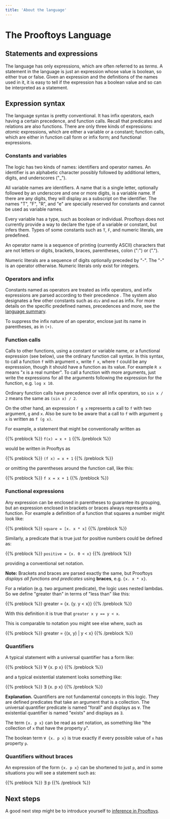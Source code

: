 ```yaml
---
title: 'About the language'
---
```


# The Prooftoys Language

## Statements and expressions

The language has only expressions, which are often referred to as
_terms_.  A statement in the language is just an expression whose
value is boolean, so either true or false.  Given an expression and
the definitions of the names used in it, it is easy to tell if the
expression has a boolean value and so can be interpreted as a
statement.

## Expression syntax

The language syntax is pretty conventional.  It has infix operators,
each having a certain precedence, and function calls.  Recall that
predicates and relations are also functions.  There are only three
kinds of expressions: _atomic_ expressions, which are either a
variable or a constant; function calls, which are either in function
call form or infix form; and functional expressions.

### Constants and variables

The logic has two kinds of names: identifiers and operator names.  An
identifier is an alphabetic character possibly followed by additional
letters, digits, and underscores ("_").

All variable names are identifiers.  A name that is a single letter,
optionally followed by an underscore and one or more digits, is a
variable name.  If there are any digits, they will display as a
subscript on the identifier.  The names "T", "F", "R", and "e" are
specially reserved for constants and cannot be used as variable names.

Every variable has a type, such as boolean or individual.  Prooftoys
does not currently provide a way to declare the type of a variable or
constant, but infers them.  Types of some constants such as `T`, `F`,
and numeric literals, are predefined.

An operator name is a sequence of printing (currently ASCII)
characters that are not letters or digits, brackets, braces,
parentheses, colon (":") or (".").

Numeric literals are a sequence of digits optionally preceded by "-".
The "-" is an operator otherwise.  Numeric literals only exist
for integers.

### Operators and infix

Constants named as operators are treated as infix operators, and infix
expressions are parsed according to their precedence .  The system
also designates a few other constants such as `div` and `mod` as
infix.  For more details on the specific predefined names, precedences
and more, see the [language summary](Language-Summary).

To suppress the infix nature of an operator, enclose just its name in
parentheses, as in `(+)`.

### Function calls

Calls to other functions, using a constant or variable name, or a
functional expression (see below), use the ordinary function call
syntax.  In this syntax, to call a function `f` with argument `x`,
write `f x`, where `f` could be any expresssion, though it should have
a function as its value.  For example `R x` means "x is a real
number".  To call a function with more arguments, just write the
expressions for all the arguments following the expression for the
function, e.g.  `log x 10`.

Ordinary function calls have precedence over all infix operators,
so `sin x / 2` means the same as `(sin x) / 2`.

On the other hand, an expression `f g x` represents
a call to `f` with two argument, `g` and `x`.
Also be sure to be aware that a call
to `f` with argument `g x` is written as `f (g x)`.

For example, a statement that might be conventionally
written as

{{% preblock %}}
`f(x) = x + 1`
{{% /preblock %}}

would be written in Prooftys as

{{% preblock %}}
`(f x) = x + 1`
{{% /preblock %}}

or omitting the parentheses around the function call, like this:

{{% preblock %}}
`f x = x + 1`
{{% /preblock %}}


### Functional expressions

Any expression can be enclosed in parentheses to guarantee its
grouping, but an expression enclosed in brackets or braces always
represents a function.  For example a definition of a function that
squares a number might look like:

{{% preblock %}}
`square = [x. x * x]`
{{% /preblock %}}


Similarly, a predicate that is true just for positive numbers could be
defined as:

{{% preblock %}}
`positive = {x. 0 < x}`
{{% /preblock %}}

providing a conventional set notation.

**Note:** Brackets and braces are parsed exactly the same, but Prooftoys
_displays all functions and predicates_  using **braces**, e.g. `{x. x * x}`.

For a relation (e.g. two argument predicate), the logic uses nested lambdas.
So we define "greater than" in terms of "less than" like this:

{{% preblock %}}
greater = {x. {y. y < x}}
{{% /preblock %}}

With this definition it is true that `greater x y == y < x`.

This is comparable to notation you might see else where, such as

{{% preblock %}}
greater = {(x, y) | y < x}
{{% /preblock %}}

### Quantifiers

A typical statement with a universal quantifier has a form like:

{{% preblock %}}
∀ {x. p x}
{{% /preblock %}}

and a typical existential statement looks something like:

{{% preblock %}}
∃ {x. p x}
{{% /preblock %}}

**Explanation.** Quantifiers are not fundamental concepts in this logic.
They are defined predicates that take an argument that is a collection.
The universal quantifier predicate is named "forall" and displays as `∀`.
The existential quantifier is named "exists" and displays as `∃`.

The term `{x. p x}` can be read as set notation, as something like
"the collection of `x` that have the property `p`". 

The boolean term `∀ {x. p x}` is true exactly if
every possible value of `x` has property `p`.

### Quantifiers without braces

An expression of the form `{x. p x}` can be shortened to just `p`,
and in some situations you will see a statement such as:

{{% preblock %}}
∃ p
{{% /preblock %}}

## Next steps

A good next step might be to introduce yourself to
[inference in Prooftoys](/inference/).
